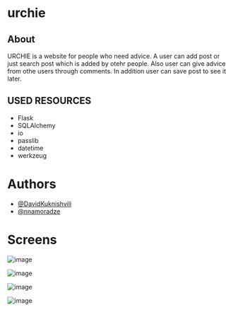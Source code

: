 # urchie

## About
URCHIE is a website for people who need advice. A user can add post or just search post which is added by otehr people. Also user can give advice from othe users through comments. In addition user can save post to see it later.

## USED RESOURCES

- Flask
- SQLAlchemy
- io
- passlib
- datetime
- werkzeug

# Authors
- [@DavidKuknishvili](https://github.com/DavidKuknishvili)
- [@nnamoradze](https://github.com/nnamoradze)


# Screens
![image](https://user-images.githubusercontent.com/92639690/173135396-a1892339-e2c8-48e0-b629-95875f10bfad.png)

![image](https://user-images.githubusercontent.com/92639690/173136236-a5ac1d77-da35-49ed-b694-45513705f060.png)

![image](https://user-images.githubusercontent.com/92639690/173136503-c9412940-fe8b-4f3d-82eb-5f0fd5bca687.png)

![image](https://user-images.githubusercontent.com/92639690/173136374-53465a92-f101-4171-af14-4dd1994aa1df.png)


